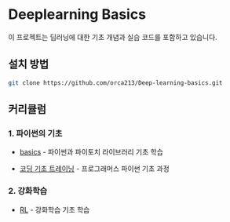 # Deeplearning Basics

이 프로젝트는 딥러닝에 대한 기초 개념과 실습 코드를 포함하고 있습니다.

## 설치 방법

```bash
git clone https://github.com/orca213/Deep-learning-basics.git
```

## 커리큘럼

### 1. 파이썬의 기초

- [basics](https://github.com/orca213/Deep-learning-basics/tree/main/basics)    - 파이썬과 파이토치 라이브러리 기초 학습

- [코딩 기초 트레이닝](https://school.programmers.co.kr/learn/challenges/training?order=recent&languages=python3&page=1)    - 프로그래머스 파이썬 기초 과정

### 2. 강화학습

- [RL](https://github.com/orca213/Deep-learning-basics/tree/main/RL)    - 강화학습 기초 학습